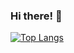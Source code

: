### Hi there! 👋
[![Top Langs](https://github-readme-stats.vercel.app/api/top-langs/?username=soumya-kushwaha)](https://github.com/soumya-kushwaha/github-readme-stats)
<!--
**Soumya-Kushwaha/Soumya-Kushwaha** is a ✨ _special_ ✨ repository because its `README.md` (this file) appears on your GitHub profile.

Here are some ideas to get you started:

- 🔭 I’m currently working on ...
- 🌱 I’m currently learning ...
- 👯 I’m looking to collaborate on ...
- 🤔 I’m looking for help with ...
- 💬 Ask me about ...
- 📫 How to reach me: ...
- 😄 Pronouns: ...
- ⚡ Fun fact: ...
-->
